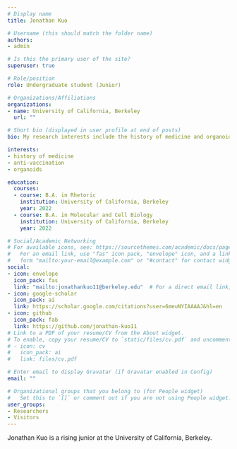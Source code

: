 ```yaml
---
# Display name
title: Jonathan Kuo

# Username (this should match the folder name)
authors:
- admin

# Is this the primary user of the site?
superuser: true

# Role/position
role: Undergraduate student (Junior)

# Organizations/Affiliations
organizations:
- name: University of California, Berkeley
  url: ""

# Short bio (displayed in user profile at end of posts)
bio: My research interests include the history of medicine and organoids.

interests:
- history of medicine
- anti-vaccination
- organoids

education:
  courses:
  - course: B.A. in Rhetoric
    institution: University of California, Berkeley
    year: 2022
  - course: B.A. in Molecular and Cell Biology
    institution: University of California, Berkeley
    year: 2022

# Social/Academic Networking
# For available icons, see: https://sourcethemes.com/academic/docs/page-builder/#icons
#   For an email link, use "fas" icon pack, "envelope" icon, and a link in the
#   form "mailto:your-email@example.com" or "#contact" for contact widget.
social:
- icon: envelope
  icon_pack: fas
  link: "mailto:jonathankuo11@berkeley.edu"  # For a direct email link, use "mailto:test@example.org".
- icon: google-scholar
  icon_pack: ai
  link: https://scholar.google.com/citations?user=6meuNYIAAAAJ&hl=en
- icon: github
  icon_pack: fab
  link: https://github.com/jonathan-kuo11
# Link to a PDF of your resume/CV from the About widget.
# To enable, copy your resume/CV to `static/files/cv.pdf` and uncomment the lines below.
# - icon: cv
#   icon_pack: ai
#   link: files/cv.pdf

# Enter email to display Gravatar (if Gravatar enabled in Config)
email: ""

# Organizational groups that you belong to (for People widget)
#   Set this to `[]` or comment out if you are not using People widget.
user_groups:
- Researchers
- Visitors
---
```


Jonathan Kuo is a rising junior at the University of California, Berkeley.
